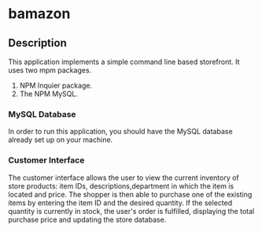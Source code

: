 # bamazon

## Description

This application implements a simple command line based storefront. 
It uses two mpm packages.   
1. NPM Inquier package. 
2. The NPM MySQL.

### MySQL Database 

In order to run this application, you should have the MySQL database already set up on your machine. 

### Customer Interface

The customer interface allows the user to view the current inventory of store products: item IDs, descriptions,department in which the item is located and price. The shopper is then able to purchase one of the existing items by entering the item ID and the desired quantity. If the selected quantity is currently in stock, the user's order is fulfilled, displaying the total purchase price and updating the store database.


	